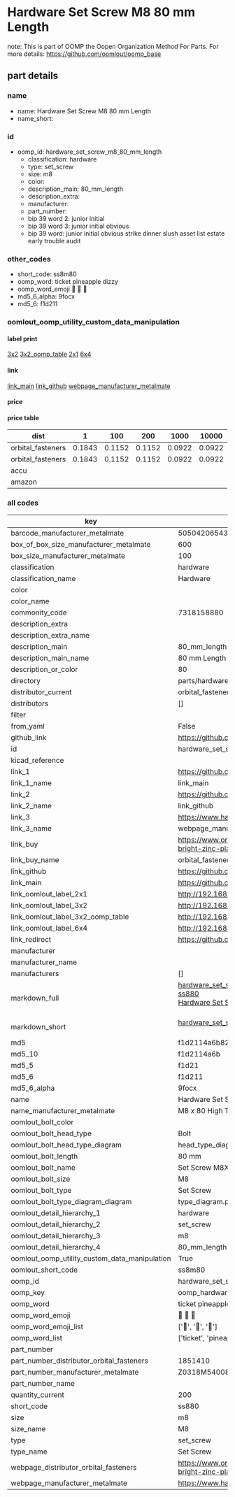 # Hardware Set Screw M8 80 mm Length  

note: This is part of OOMP the Oopen Organization Method For Parts. For more details: https://github.com/oomlout/oomp_base

##  part details
  







### name
* name: Hardware Set Screw M8 80 mm Length
* name_short: 
### id
* oomp_id: hardware_set_screw_m8_80_mm_length
  * classification: hardware
  * type: set_screw
  * size: m8
  * color: 
  * description_main: 80_mm_length
  * description_extra: 
  * manufacturer: 
  * part_number: 
  * bip 39 word 2: junior initial
  * bip 39 word 3: junior initial obvious
  * bip 39 word: junior initial obvious strike dinner slush asset list estate early trouble audit

### other_codes
* short_code: ss8m80
* oomp_word: ticket pineapple dizzy
* oomp_word_emoji :ticket: :pineapple: :dizzy:
* md5_6_alpha: 9focx
* md5_6: f1d211






### oomlout_oomp_utility_custom_data_manipulation
#### label print
[3x2](http://192.168.1.245:1112/?label=oomp%209focx)
[3x2_oomp_table](http://192.168.1.108:1112/?label=oomp%209focx)
[2x1](http://192.168.1.242:1112/?label=oomp%209focx)
[6x4](http://192.168.1.55:1112/?label=oomp%209focx)    

#### link

[link_main](https://github.com/oomlout/oomlout_oomp_version_1_messy/tree/main/parts/hardware_set_screw_m8_80_mm_length) [link_github](https://github.com/oomlout/oomlout_oomp_version_1_messy/tree/main/parts/hardware_set_screw_m8_80_mm_length) [webpage_manufacturer_metalmate](https://www.harclob2b.com/m8-x-80-high-tensile-set-gr-8-8-zinc-plated-metalm-z0318m540080)                            

#### price

#### price table
| dist | 1 | 100 | 200 | 1000 | 10000 |
|------|---|-----|-----|------|-------|
| orbital_fasteners | 0.1843 | 0.1152 | 0.1152 | 0.0922 | 0.0922 |
| orbital_fasteners | 0.1843 | 0.1152 | 0.1152 | 0.0922 | 0.0922 | 
| accu |  |  |  |  |  | 
| amazon |  |  |  |  |  | 















### all codes 
| key | value |  
| --- | --- |  
| barcode_manufacturer_metalmate | 5050420654371 |  
| box_of_box_size_manufacturer_metalmate | 600 |  
| box_size_manufacturer_metalmate | 100 |  
| classification | hardware |  
| classification_name | Hardware |  
| color |  |  
| color_name |  |  
| commonity_code | 7318158880 |  
| description_extra |  |  
| description_extra_name |  |  
| description_main | 80_mm_length |  
| description_main_name | 80 mm Length |  
| description_or_color | 80 |  
| directory | parts/hardware_set_screw_m8_80_mm_length |  
| distributor_current | orbital_fasteners |  
| distributors | [] |  
| filter |  |  
| from_yaml | False |  
| github_link | https://github.com/oomlout/oomlout_oomp_part_src/tree/main/parts/hardware_set_screw_m8_80_mm_length |  
| id | hardware_set_screw_m8_80_mm_length |  
| kicad_reference |  |  
| link_1 | https://github.com/oomlout/oomlout_oomp_version_1_messy/tree/main/parts/hardware_set_screw_m8_80_mm_length |  
| link_1_name | link_main |  
| link_2 | https://github.com/oomlout/oomlout_oomp_version_1_messy/tree/main/parts/hardware_set_screw_m8_80_mm_length |  
| link_2_name | link_github |  
| link_3 | https://www.harclob2b.com/m8-x-80-high-tensile-set-gr-8-8-zinc-plated-metalm-z0318m540080 |  
| link_3_name | webpage_manufacturer_metalmate |  
| link_buy | https://www.orbitalfasteners.co.uk/products/m8-x-80-hexagon-head-set-screws-high-tensile-grade-8-8-bright-zinc-plated |  
| link_buy_name | orbital_fasteners |  
| link_github | https://github.com/oomlout/oomlout_oomp_version_1_messy/tree/main/parts/hardware_set_screw_m8_80_mm_length |  
| link_main | https://github.com/oomlout/oomlout_oomp_version_1_messy/tree/main/parts/hardware_set_screw_m8_80_mm_length |  
| link_oomlout_label_2x1 | http://192.168.1.242:1112/?label=oomp%209focx |  
| link_oomlout_label_3x2 | http://192.168.1.245:1112/?label=oomp%209focx |  
| link_oomlout_label_3x2_oomp_table | http://192.168.1.108:1112/?label=oomp%209focx |  
| link_oomlout_label_6x4 | http://192.168.1.55:1112/?label=oomp%209focx |  
| link_redirect | https://github.com/oomlout/oomlout_oomp_version_1_messy/tree/main/parts/hardware_set_screw_m8_80_mm_length |  
| manufacturer |  |  
| manufacturer_name |  |  
| manufacturers | [] |  
| markdown_full | [hardware_set_screw_m8_80_mm_length](none)<br>[ss880](none)<br>[Hardware Set Screw M8 80 Mm Length](none)<br><br> |  
| markdown_short | [hardware_set_screw_m8_80_mm_length](none)<br><br> |  
| md5 | f1d2114a6b8261b7311f2d71315cfbc9 |  
| md5_10 | f1d2114a6b |  
| md5_5 | f1d21 |  
| md5_6 | f1d211 |  
| md5_6_alpha | 9focx |  
| name | Hardware Set Screw M8 80 mm Length |  
| name_manufacturer_metalmate | M8 x 80 High Tensile Set Gr 8.8 Zinc Plated Metalmate DIN 933 (ISO 4017) |  
| oomlout_bolt_color |  |  
| oomlout_bolt_head_type | Bolt |  
| oomlout_bolt_head_type_diagram | head_type_diagram.png |  
| oomlout_bolt_length | 80 mm |  
| oomlout_bolt_name | Set Screw M8X80 mm  (Bolt) |  
| oomlout_bolt_size | M8 |  
| oomlout_bolt_type | Set Screw |  
| oomlout_bolt_type_diagram_diagram | type_diagram.png |  
| oomlout_detail_hierarchy_1 | hardware |  
| oomlout_detail_hierarchy_2 | set_screw |  
| oomlout_detail_hierarchy_3 | m8 |  
| oomlout_detail_hierarchy_4 | 80_mm_length |  
| oomlout_oomp_utility_custom_data_manipulation | True |  
| oomlout_short_code | ss8m80 |  
| oomp_id | hardware_set_screw_m8_80_mm_length |  
| oomp_key | oomp_hardware_set_screw_m8_80_mm_length |  
| oomp_word | ticket pineapple dizzy |  
| oomp_word_emoji | :ticket: :pineapple: :dizzy: |  
| oomp_word_emoji_list | [':ticket:', ':pineapple:', ':dizzy:'] |  
| oomp_word_list | ['ticket', 'pineapple', 'dizzy'] |  
| part_number |  |  
| part_number_distributor_orbital_fasteners | 1851410 |  
| part_number_manufacturer_metalmate | Z0318M540080 |  
| part_number_name |  |  
| quantity_current | 200 |  
| short_code | ss880 |  
| size | m8 |  
| size_name | M8 |  
| type | set_screw |  
| type_name | Set Screw |  
| webpage_distributor_orbital_fasteners | https://www.orbitalfasteners.co.uk/products/m8-x-80-hexagon-head-set-screws-high-tensile-grade-8-8-bright-zinc-plated |  
| webpage_manufacturer_metalmate | https://www.harclob2b.com/m8-x-80-high-tensile-set-gr-8-8-zinc-plated-metalm-z0318m540080 |  

